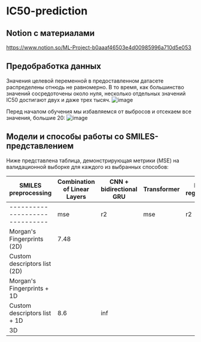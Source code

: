 # IC50-prediction
## Notion с материалами
https://www.notion.so/ML-Project-b0aaaf46503e4d00985996a710d5e053
## Предобработка данных
Значения целевой переменной в предоставленном датасете распределены отнюдь не равномерно. В то время, как большинство значений сосредоточены около нуля, несколько отдельных значений IC50 достигают двух и даже трех тысяч. 
![image](https://github.com/Marrinka/IC50-prediction/assets/90869368/86678763-4602-4cea-99ff-cf4b6331a190)

Перед началом обучения мы избавляемся от выбросов и отсекаем все значения, большие 20:
![image](https://github.com/Marrinka/IC50-prediction/assets/90869368/687d4e62-875d-4b60-b805-d0aae76a6690)

## Модели и способы работы со SMILES-представлением

Ниже представлена таблица, демонстрирующая метрики (MSE) на валидационной выборке для каждого из выбранных способов:

|   SMILES preprocessing       | Combination of Linear Layers | CNN + bidirectional GRU | Transformer | Linear regressioon |    CatBoost
|------------------------------|------------------------------|-------------------------|-------------|--------------------|----------------
|------------------------------|     mse       |     r2       |     mse     |    r2     |  mse  |  r2 |    mse   |   r2    |   mse  |   r2
| Morgan's Fingerprints (2D)   |     7.48      |              |             |           |       |     |          |         |        |
| Custom descriptors list (2D) |               |              |             |           |       |     |          |         |        |
| Morgan's Fingerprints + 1D   |               |              |             |           |       |     |          |         |        |
| Custom descriptors list + 1D |      8.6      |    inf       |             |           |       |     |          |         |        |
|               3D             |                              |             |           |       |     |          |         |        |
